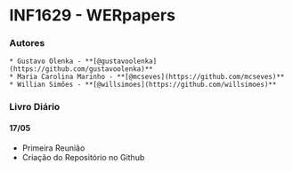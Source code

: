 # INF1629 - WERpapers

### Autores
	* Gustavo Olenka - **[@gustavoolenka](https://github.com/gustavoolenka)**
	* Maria Carolina Marinho - **[@mcseves](https://github.com/mcseves)**
	* Willian Simões - **[@willsimoes](https://github.com/willsimoes)**

### Livro Diário

#### 17/05
* Primeira Reunião
* Criação do Repositório no Github
